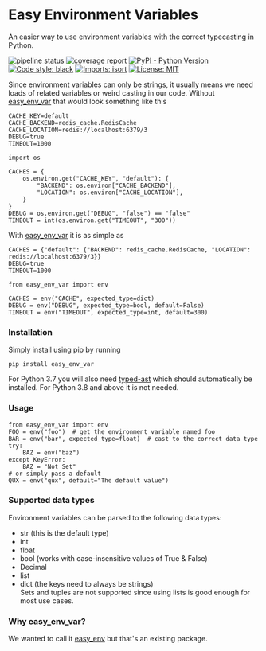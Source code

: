 # Easy Environment Variables

An easier way to use environment variables with the correct typecasting in Python.

[![pipeline status](https://gitlab.geekeno.com/utils/easy-env/badges/master/pipeline.svg)](https://gitlab.geekeno.com/utils/easy-env/-/commits/master)
[![coverage report](https://gitlab.geekeno.com/utils/easy-env/badges/master/coverage.svg)](https://gitlab.geekeno.com/utils/easy-env/-/commits/master)
[![PyPI - Python Version](https://img.shields.io/pypi/pyversions/easy-env-var)](https://pypi.org/project/easy-env-var/)
[![Code style: black](https://img.shields.io/badge/code%20style-black-000000.svg)](https://github.com/psf/black)
[![Imports: isort](https://img.shields.io/badge/%20imports-isort-%231674b1?style=flat&labelColor=ef8336)](https://pycqa.github.io/isort/)
[![License: MIT](https://img.shields.io/badge/License-MIT-green)](https://gitlab.geekeno.com/utils/easy-env/-/blob/master/LICENSE)


Since environment variables can only be strings, it usually means we need loads of 
related variables or weird casting in our code. Without [easy_env_var][easy_env_var] that would
look something like this

```.env
CACHE_KEY=default
CACHE_BACKEND=redis_cache.RedisCache
CACHE_LOCATION=redis://localhost:6379/3
DEBUG=true
TIMEOUT=1000
```
```pythonstub
import os

CACHES = {
    os.environ.get("CACHE_KEY", "default"): {
        "BACKEND": os.environ["CACHE_BACKEND"],
        "LOCATION": os.environ["CACHE_LOCATION"],
    }
}
DEBUG = os.environ.get("DEBUG", "false") == "false"
TIMEOUT = int(os.environ.get("TIMEOUT", "300"))
```

With [easy_env_var][easy_env_var] it is as simple as
```.env
CACHES = {"default": {"BACKEND": redis_cache.RedisCache, "LOCATION": redis://localhost:6379/3}}
DEBUG=true
TIMEOUT=1000
```
```pythonstub
from easy_env_var import env

CACHES = env("CACHE", expected_type=dict)
DEBUG = env("DEBUG", expected_type=bool, default=False)
TIMEOUT = env("TIMEOUT", expected_type=int, default=300)
```

### Installation
Simply install using pip by running
```
pip install easy_env_var
```
For Python 3.7 you will also need [typed-ast](https://pypi.org/project/typed-ast/) which
should automatically be installed. For Python 3.8 and above it is not needed.

### Usage
```pythonstub
from easy_env_var import env
FOO = env("foo")  # get the environment variable named foo
BAR = env("bar", expected_type=float)  # cast to the correct data type
try:
    BAZ = env("baz")
except KeyError:
    BAZ = "Not Set"
# or simply pass a default
QUX = env("qux", default="The default value")
```

### Supported data types
Environment variables can be parsed to the following data types: 
* str (this is the default type)
* int
* float
* bool (works with case-insensitive values of True & False)
* Decimal
* list
* dict (the keys need to always be strings)                               
Sets and tuples are not supported since using lists is good enough for most use cases.

### Why easy_env_var?
We wanted to call it [easy_env](https://pypi.org/project/easy-env/) but that's an
existing package.

[easy_env_var]: https://gitlab.geekeno.com/utils/easy-env/
